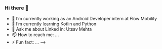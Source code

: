 ### Hi there 👋


- 🔭 I’m currently working as an Android Developer intern at Flow Mobility
- 🌱 I’m currently learning Kotlin and Python
- 💬 Ask me about Linked in: Utsav Mehta
- 📫 How to reach me: ...
- ⚡ Fun fact: ...
-->
